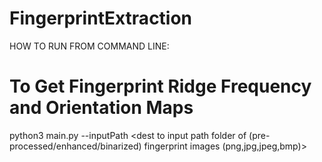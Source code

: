 # FingerprintExtraction

HOW TO RUN FROM COMMAND LINE:
# To Get Fingerprint Ridge Frequency and Orientation Maps
python3 main.py --inputPath <dest to input path folder of (pre-processed/enhanced/binarized) fingerprint images (png,jpg,jpeg,bmp)>
